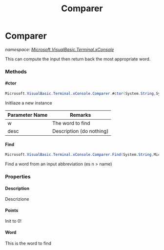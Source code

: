 ﻿---
title: Comparer
---

# Comparer
_namespace: [Microsoft.VisualBasic.Terminal.xConsole](N-Microsoft.VisualBasic.Terminal.xConsole.html)_

This can compute the input then return back the most appropriate word.



### Methods

#### #ctor
```csharp
Microsoft.VisualBasic.Terminal.xConsole.Comparer.#ctor(System.String,System.String)
```
Initliaze a new instance

|Parameter Name|Remarks|
|--------------|-------|
|w|The word to find|
|desc|Description (do nothing)|


#### Find
```csharp
Microsoft.VisualBasic.Terminal.xConsole.Comparer.Find(System.String,Microsoft.VisualBasic.List{Microsoft.VisualBasic.Terminal.xConsole.Comparer}@)
```
Find a word from an input abbreviation (es n > name)


### Properties

#### Description
Descrizione
#### Points
Init to 0!
#### Word
This is the word to find
